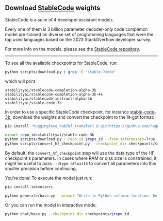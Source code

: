 ## Download [StableCode](https://huggingface.co/collections/stabilityai/stable-code-64f9dfb4ebc8a1be0a3f7650) weights

StableCode is a suite of 4 developer assistant models.

Every one of them is 3 billion parameter decoder-only code completion model pre-trained on diverse set of programming languages that were the top used languages based on the 2023 StackOverflow developer survey.

For more info on the models, please see the [StableCode repository](https://huggingface.co/collections/stabilityai/stable-code-64f9dfb4ebc8a1be0a3f7650).

------

To see all the available checkpoints for StableCode, run:

```bash
python scripts/download.py | grep -E "stable-?code"
```

which will print

```text
stabilityai/stablecode-completion-alpha-3b
stabilityai/stablecode-completion-alpha-3b-4k
stabilityai/stablecode-instruct-alpha-3b
stabilityai/stable-code-3b
```

In order to use a specific StableCode checkpoint, for instance [stable-code-3b](https://huggingface.co/stabilityai/stable-code-3b), download the weights and convert the checkpoint to the lit-gpt format:

```bash
pip install 'huggingface_hub[hf_transfer] @ git+https://github.com/huggingface/huggingface_hub'

export repo_id=stabilityai/stable-code-3b
python scripts/download.py --repo_id $repo_id --from_safetensors=True
python scripts/convert_hf_checkpoint.py --checkpoint_dir checkpoints/$repo_id
```

By default, the `convert_hf_checkpoint` step will use the data type of the HF checkpoint's parameters. In cases where RAM
or disk size is constrained, it might be useful to pass `--dtype bfloat16` to convert all parameters into this smaller precision before continuing.

You're done! To execute the model just run:

```bash
pip install tokenizers

python generate/base.py --prompt "Write in Python softmax function. Be concise." --checkpoint_dir checkpoints/$repo_id
```

Or you can run the model in interactive mode:

```bash
python chat/base.py --checkpoint_dir checkpoints/$repo_id
```
